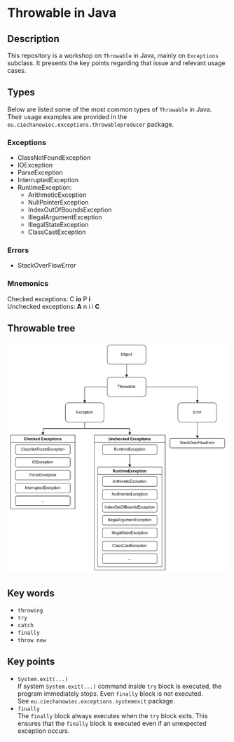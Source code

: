 # Throwable in Java

## Description
This repository is a workshop on `Throwable` in Java, mainly on `Exceptions` subclass. It presents the key points regarding that issue and relevant usage cases.

## Types
Below are listed some of the most common types of `Throwable` in Java. Their usage examples are provided in the `eu.ciechanowiec.exceptions.throwableproducer` package.

### Exceptions
* ClassNotFoundException
* IOException
* ParseException
* InterruptedException
* RuntimeException:
  * ArithmeticException
  * NullPointerException
  * IndexOutOfBoundsException
  * IllegalArgumentException
  * IllegalStateException
  * ClassCastException

### Errors
* StackOverFlowError

### Mnemonics
Checked exceptions: C **io** P **i**</br>
Unchecked exceptions: **A** n i i **C**

## Throwable tree
![tree](src/main/resources/tree.png)

## Key words 
* `throwing`
* `try`
* `catch`
* `finally`
* `throw new`

## Key points
* `System.exit(...)`</br>
If system `System.exit(...)` command inside `try` block is executed, the program immediately stops. Even `finally` block is not executed.</br>
See `eu.ciechanowiec.exceptions.systemexit` package.
* `finally`</br>
The `finally` block always executes when the `try` block exits. This ensures that the `finally` block is executed even if an unexpected exception occurs. 
